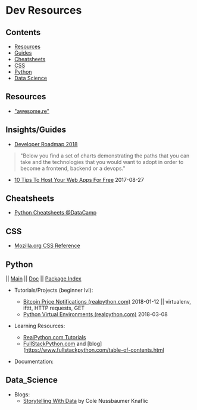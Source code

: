 # Dev Resources

## Contents
- [Resources](#resources)
- [Guides](#guides)
- [Cheatsheets](#cheatsheets)
- [CSS](#css)
- [Python](#python)
- [Data Science](#data_science)

## Resources

- ["awesome.re"](https://github.com/sindresorhus/awesome/blob/master/readme.md) 

## Insights/Guides
- [Developer Roadmap 2018](https://github.com/kamranahmedse/developer-roadmap)
>"Below you find a set of charts demonstrating the paths that you can take and the technologies that you would want to adopt in order to become a frontend, backend or a devops."
- [10 Tips To Host Your Web Apps For Free](https://blog.patricktriest.com/host-webapps-free/) 2017-08-27

## Cheatsheets

- [Python Cheatsheets @DataCamp](https://www.datacamp.com/community/data-science-cheatsheets?tag=python)
 
## CSS
- [Mozilla.org CSS Reference](https://developer.mozilla.org/en-US/docs/Web/CSS/Reference)

## Python
|| [Main](https://www.python.org/) || [Doc](https://docs.python.org) || [Package Index](https://pypi.org/)

- Tutorials/Projects (beginner lvl):
    - [Bitcoin Price Notifications (realpython.com)](https://realpython.com/python-bitcoin-ifttt/) 2018-01-12 || virtualenv, ifttt, HTTP requests, GET
    - [Python Virtual Environments (realpython.com)](https://realpython.com/python-virtual-environments-a-primer/#what-is-a-virtual-environment) 2018-03-08

- Learning Resources:
  - [RealPython.com Tutorials](https://realpython.com/tutorials/)
  - [FullStackPython.com](https://www.fullstackpython.com/table-of-contents.html) and [blog](https://www.fullstackpython.com/table-of-contents.html
  
- Documentation:

## Data_Science
- Blogs:
  - [Storytelling With Data](http://www.storytellingwithdata.com/) by Cole Nussbaumer Knaflic
